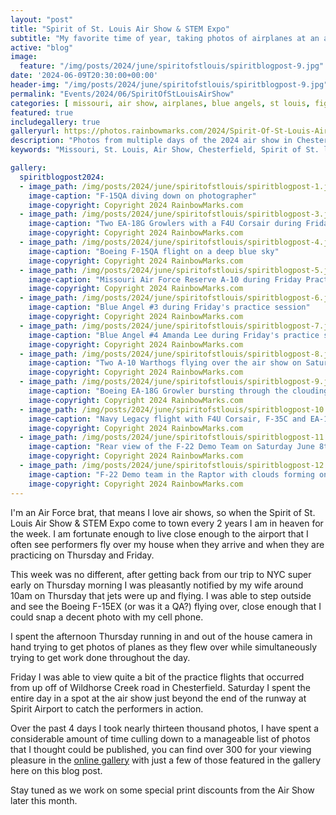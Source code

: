 ```yaml
---
layout: "post"
title: "Spirit of St. Louis Air Show & STEM Expo"
subtitle: "My favorite time of year, taking photos of airplanes at an air show!"
active: "blog"
image:
  feature: "/img/posts/2024/june/spiritofstlouis/spiritblogpost-9.jpg"
date: '2024-06-09T20:30:00+00:00'
header-img: "/img/posts/2024/june/spiritofstlouis/spiritblogpost-9.jpg"
permalink: "Events/2024/06/SpiritOfStLouisAirShow"
categories: [ missouri, air show, airplanes, blue angels, st louis, fighter, jet ] 
featured: true
includegallery: true
galleryurl: https://photos.rainbowmarks.com/2024/Spirit-Of-St-Louis-Air-Show-Stem-Expo
description: "Photos from multiple days of the 2024 air show in Chesterfield, Missouri"
keywords: "Missouri, St. Louis, Air Show, Chesterfield, Spirit of St. louis, Jet, Plane "

gallery:
  spiritblogpost2024:
  - image_path: /img/posts/2024/june/spiritofstlouis/spiritblogpost-1.jpg
    image-caption: "F-15QA diving down on photographer"
    image-copyright: Copyright 2024 RainbowMarks.com
  - image_path: /img/posts/2024/june/spiritofstlouis/spiritblogpost-3.jpg
    image-caption: "Two EA-18G Growlers with a F4U Corsair during Friday Practice flights"
    image-copyright: Copyright 2024 RainbowMarks.com
  - image_path: /img/posts/2024/june/spiritofstlouis/spiritblogpost-4.jpg
    image-caption: "Boeing F-15QA flight on a deep blue sky"
    image-copyright: Copyright 2024 RainbowMarks.com
  - image_path: /img/posts/2024/june/spiritofstlouis/spiritblogpost-5.jpg
    image-caption: "Missouri Air Force Reserve A-10 during Friday Practice"
    image-copyright: Copyright 2024 RainbowMarks.com
  - image_path: /img/posts/2024/june/spiritofstlouis/spiritblogpost-6.jpg
    image-caption: "Blue Angel #3 during Friday's practice session"
    image-copyright: Copyright 2024 RainbowMarks.com
  - image_path: /img/posts/2024/june/spiritofstlouis/spiritblogpost-7.jpg
    image-caption: "Blue Angel #4 Amanda Lee during Friday's practice session"
    image-copyright: Copyright 2024 RainbowMarks.com
  - image_path: /img/posts/2024/june/spiritofstlouis/spiritblogpost-8.jpg
    image-caption: "Two A-10 Warthogs flying over the air show on Saturday June 8th, 2024"
    image-copyright: Copyright 2024 RainbowMarks.com
  - image_path: /img/posts/2024/june/spiritofstlouis/spiritblogpost-9.jpg
    image-caption: "Boeing EA-18G Growler bursting through the clouding sky on Saturday June 8th, 2024"
    image-copyright: Copyright 2024 RainbowMarks.com
  - image_path: /img/posts/2024/june/spiritofstlouis/spiritblogpost-10.jpg
    image-caption: "Navy Legacy flight with F4U Corsair, F-35C and EA-18G"
    image-copyright: Copyright 2024 RainbowMarks.com
  - image_path: /img/posts/2024/june/spiritofstlouis/spiritblogpost-11.jpg
    image-caption: "Rear view of the F-22 Demo Team on Saturday June 8th, 2024"
    image-copyright: Copyright 2024 RainbowMarks.com
  - image_path: /img/posts/2024/june/spiritofstlouis/spiritblogpost-12.jpg
    image-caption: "F-22 Demo team in the Raptor with clouds forming on top of the aircraft"
    image-copyright: Copyright 2024 RainbowMarks.com
---
```

I'm an Air Force brat, that means I love air shows, so when the Spirit of St. Louis Air Show & STEM Expo come to town every 2 years I am in heaven for the week. I am fortunate enough to live close enough to the airport that I often see performers fly over my house when they arrive and when they are practicing on Thursday and Friday.

This week was no different, after getting back from our trip to NYC super early on Thursday morning I was pleasantly notified by my wife around 10am on Thursday that jets were up and flying. I was able to step outside and see the Boeing F-15EX (or was it a QA?) flying over, close enough that I could snap a decent photo with my cell phone.

I spent the afternoon Thursday running in and out of the house camera in hand trying to get photos of planes as they flew over while simultaneously trying to get work done throughout the day.

Friday I was able to view quite a bit of the practice flights that occurred from up off of Wildhorse Creek road in Chesterfield. Saturday I spent the entire day in a spot at the air show just beyond the end of the runway at Spirit Airport to catch the performers in action.

Over the past 4 days I took nearly thirteen thousand photos, I have spent a considerable amount of time culling down to a manageable list of photos that I thought could be published, you can find over 300 for your viewing pleasure in the [online gallery](https://photos.rainbowmarks.com/2024/Spirit-Of-St-Louis-Air-Show-Stem-Expo) with just a few of those featured in the gallery here on this blog post. 

Stay tuned as we work on some special print discounts from the Air Show later this month.
